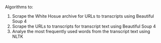 Algorithms to:

1. Scrape the White Hosue archive for URLs to transcripts using Beautiful Soup 4
2. Scrape the URLs to transcripts for transcript text using Beautiful Soup 4
3. Analye the most frequently used words from the transcript text using NLTK
